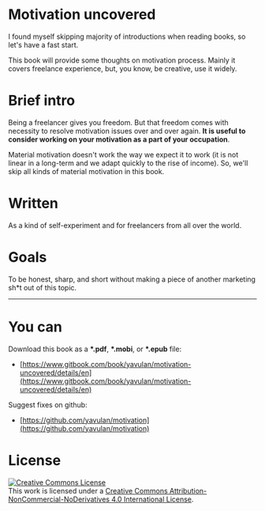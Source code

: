 # Motivation uncovered

I found myself skipping majority of introductions when reading books, so let's have a fast start.

This book will provide some thoughts on motivation process. Mainly it covers freelance experience, but, you know, be creative, use it widely.

# Brief intro

Being a freelancer gives you freedom. But that freedom comes with necessity to resolve motivation issues over and over again.
**It is useful to consider working on your motivation as a part of your occupation**.

Material motivation doesn't work the way we expect it to work (it is not linear in a long-term and we adapt quickly to the rise of income).
So, we'll skip all kinds of material motivation in this book.

# Written

As a kind of self-experiment and for freelancers from all over the world.

# Goals

To be honest, sharp, and short without making a piece of another marketing sh*t out of this topic.

***
# You can

Download this book as a **\*.pdf**, **\*.mobi**, or **\*.epub** file:
* [https://www.gitbook.com/book/yavulan/motivation-uncovered/details/en](https://www.gitbook.com/book/yavulan/motivation-uncovered/details/en)

Suggest fixes on github:
* [https://github.com/yavulan/motivation](https://github.com/yavulan/motivation)

# License

<a rel="license" href="http://creativecommons.org/licenses/by-nc-nd/4.0/"><img alt="Creative Commons License" style="border-width:0" src="https://i.creativecommons.org/l/by-nc-nd/4.0/88x31.png" /></a><br />This work is licensed under a <a rel="license" href="http://creativecommons.org/licenses/by-nc-nd/4.0/">Creative Commons Attribution-NonCommercial-NoDerivatives 4.0 International License</a>.
